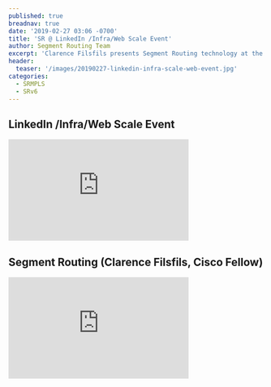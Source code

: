 ```yaml
---
published: true
breadnav: true
date: '2019-02-27 03:06 -0700'
title: 'SR @ LinkedIn /Infra/Web Scale Event'
author: Segment Routing Team
excerpt: 'Clarence Filsfils presents Segment Routing technology at the LinkedIn /Infra/Web Scale Event'
header:
  teaser: '/images/20190227-linkedin-infra-scale-web-event.jpg'
categories:
  - SRMPLS
  - SRv6
---
```


## LinkedIn /Infra/Web Scale Event
<iframe width="355" height="200" src="https://www.youtube.com/embed/An9neQzho1Q" frameborder="0" allowfullscreen></iframe> 
 
## Segment Routing (Clarence Filsfils, Cisco Fellow)
<iframe width="355" height="200" src="https://www.youtube.com/embed/zoSmj8JzBMM" frameborder="0" allowfullscreen></iframe> 

